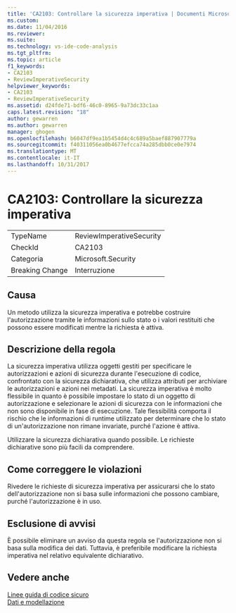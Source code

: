 ```yaml
---
title: 'CA2103: Controllare la sicurezza imperativa | Documenti Microsoft'
ms.custom: 
ms.date: 11/04/2016
ms.reviewer: 
ms.suite: 
ms.technology: vs-ide-code-analysis
ms.tgt_pltfrm: 
ms.topic: article
f1_keywords:
- CA2103
- ReviewImperativeSecurity
helpviewer_keywords:
- CA2103
- ReviewImperativeSecurity
ms.assetid: d24fde71-bdf6-46c0-8965-9a73dc33c1aa
caps.latest.revision: "18"
author: gewarren
ms.author: gewarren
manager: ghogen
ms.openlocfilehash: b6047df9ea1b5454d4c4c689a5baef887907779a
ms.sourcegitcommit: f40311056ea0b4677efcca74a285dbb0ce0e7974
ms.translationtype: MT
ms.contentlocale: it-IT
ms.lasthandoff: 10/31/2017
---
```

# <a name="ca2103-review-imperative-security"></a>CA2103: Controllare la sicurezza imperativa
|||  
|-|-|  
|TypeName|ReviewImperativeSecurity|  
|CheckId|CA2103|  
|Categoria|Microsoft.Security|  
|Breaking Change|Interruzione|  
  
## <a name="cause"></a>Causa  
 Un metodo utilizza la sicurezza imperativa e potrebbe costruire l'autorizzazione tramite le informazioni sullo stato o i valori restituiti che possono essere modificati mentre la richiesta è attiva.  
  
## <a name="rule-description"></a>Descrizione della regola  
 La sicurezza imperativa utilizza oggetti gestiti per specificare le autorizzazioni e azioni di sicurezza durante l'esecuzione di codice, confrontato con la sicurezza dichiarativa, che utilizza attributi per archiviare le autorizzazioni e azioni nei metadati. La sicurezza imperativa è molto flessibile in quanto è possibile impostare lo stato di un oggetto di autorizzazione e selezionare le azioni di sicurezza con le informazioni che non sono disponibile in fase di esecuzione. Tale flessibilità comporta il rischio che le informazioni di runtime utilizzato per determinare che lo stato di un'autorizzazione non rimane invariate, purché l'azione è attiva.  
  
 Utilizzare la sicurezza dichiarativa quando possibile. Le richieste dichiarative sono più facili da comprendere.  
  
## <a name="how-to-fix-violations"></a>Come correggere le violazioni  
 Rivedere le richieste di sicurezza imperativa per assicurarsi che lo stato dell'autorizzazione non si basa sulle informazioni che possono cambiare, purché l'autorizzazione è in uso.  
  
## <a name="when-to-suppress-warnings"></a>Esclusione di avvisi  
 È possibile eliminare un avviso da questa regola se l'autorizzazione non si basa sulla modifica dei dati. Tuttavia, è preferibile modificare la richiesta imperativa nel relativo equivalente dichiarativo.  
  
## <a name="see-also"></a>Vedere anche  
 [Linee guida di codice sicuro](/dotnet/standard/security/secure-coding-guidelines)   
 [Dati e modellazione](/dotnet/framework/data/index)